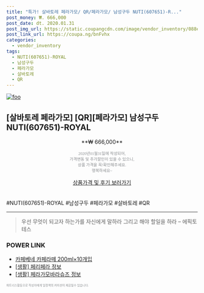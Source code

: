 ```yaml
--- 
title: "특가! 살바토레 페라가모/ QR/페라가모/ 남성구두 NUTI(607651)-R..." 
post_money: ₩. 666,000 
post_date: dt. 2020.01.31 
post_img_url: https://static.coupangcdn.com/image/vendor_inventory/088e/48473f5ba0c090b071b1ec52b330ae00cc299753fd62f069b67232f1ce27.jpg 
post_link_url: https://coupa.ng/bnFvhx 
categories: 
  - vendor_inventory 
tags: 
  - NUTI(607651)-ROYAL 
  - 남성구두 
  - 페라가모 
  - 살바토레 
  - QR 
--- 
```

[![foo](https://static.coupangcdn.com/image/vendor_inventory/088e/48473f5ba0c090b071b1ec52b330ae00cc299753fd62f069b67232f1ce27.jpg)](https://coupa.ng/bnFvhx) 

## [살바토레 페라가모] [QR][페라가모] 남성구두 NUTI(607651)-ROYAL 
<p style="text-align: center;">**₩ 666,000**</p> 
<p style="text-align: center;"><span style="color: #898c8f; font-family: Georgia,Times,serif; font-size: 0.75em;">2020년01월31일에 작성되어, <br>가격변동 및 추가할인이 있을 수 있으니,<br> 상품 가격을 꼭!확인해주세요.<br>행복하세요~</span> 
</p>	 
<div markdown="0" style="text-align: center;"><a href="https://coupa.ng/bnFvhx" class="btn btn--success">상품가격 및 후기 보러가기</a></div> 
<br><br> 
  #NUTI(607651)-ROYAL #남성구두 #페라가모 #살바토레 #QR 
<hr> 

> 우선 무엇이 되고자 하는가를 자신에게 말하라 그리고 해야 할일을 하라 – 에픽토테스 


### POWER LINK

* <a href="https://blog.naver.com/sakai111/221778175712" target="_blank">카페베네 카페라떼 200ml×10개입</a>
* <a href="https://blog.naver.com/fash111/221768358806" target="_blank"> [생활] 페리페라 정보 </a>
* <a href="https://blog.naver.com/santokki14/221771060790" target="_blank"> [생활] 페라가모바라슈즈 정보 </a>

<span style="color: #898c8f; font-family: Georgia,Times,serif; font-size: 0.55em;">파트너스활동으로 작성자에게 일정액의 커미션이 제공될수 있습니다.</span> 
